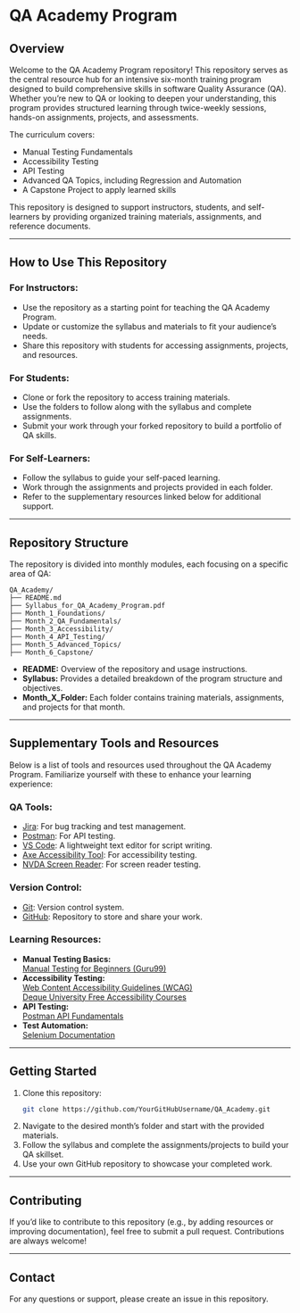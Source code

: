 # **QA Academy Program**

## **Overview**
Welcome to the QA Academy Program repository! This repository serves as the central resource hub for an intensive six-month training program designed to build comprehensive skills in software Quality Assurance (QA). Whether you’re new to QA or looking to deepen your understanding, this program provides structured learning through twice-weekly sessions, hands-on assignments, projects, and assessments.

The curriculum covers:
- Manual Testing Fundamentals
- Accessibility Testing
- API Testing
- Advanced QA Topics, including Regression and Automation
- A Capstone Project to apply learned skills

This repository is designed to support instructors, students, and self-learners by providing organized training materials, assignments, and reference documents.

---

## **How to Use This Repository**
### **For Instructors:**
- Use the repository as a starting point for teaching the QA Academy Program.
- Update or customize the syllabus and materials to fit your audience’s needs.
- Share this repository with students for accessing assignments, projects, and resources.

### **For Students:**
- Clone or fork the repository to access training materials.
- Use the folders to follow along with the syllabus and complete assignments.
- Submit your work through your forked repository to build a portfolio of QA skills.

### **For Self-Learners:**
- Follow the syllabus to guide your self-paced learning.
- Work through the assignments and projects provided in each folder.
- Refer to the supplementary resources linked below for additional support.

---

## **Repository Structure**
The repository is divided into monthly modules, each focusing on a specific area of QA:

```
QA_Academy/
├── README.md
├── Syllabus_for_QA_Academy_Program.pdf
├── Month_1_Foundations/
├── Month_2_QA_Fundamentals/
├── Month_3_Accessibility/
├── Month_4_API_Testing/
├── Month_5_Advanced_Topics/
├── Month_6_Capstone/
```

- **README:** Overview of the repository and usage instructions.
- **Syllabus:** Provides a detailed breakdown of the program structure and objectives.
- **Month_X_Folder:** Each folder contains training materials, assignments, and projects for that month.


---

## **Supplementary Tools and Resources**
Below is a list of tools and resources used throughout the QA Academy Program. Familiarize yourself with these to enhance your learning experience:

### **QA Tools:**
- [Jira](https://www.atlassian.com/software/jira): For bug tracking and test management.
- [Postman](https://www.postman.com/): For API testing.
- [VS Code](https://code.visualstudio.com/): A lightweight text editor for script writing.
- [Axe Accessibility Tool](https://www.deque.com/axe/): For accessibility testing.
- [NVDA Screen Reader](https://www.nvaccess.org/): For screen reader testing.

### **Version Control:**
- [Git](https://git-scm.com/): Version control system.
- [GitHub](https://github.com/): Repository to store and share your work.

### **Learning Resources:**
- **Manual Testing Basics:**  
  [Manual Testing for Beginners (Guru99)](https://www.guru99.com/manual-testing.html)
- **Accessibility Testing:**  
  [Web Content Accessibility Guidelines (WCAG)](https://www.w3.org/WAI/standards-guidelines/wcag/)  
  [Deque University Free Accessibility Courses](https://dequeuniversity.com/)
- **API Testing:**  
  [Postman API Fundamentals](https://learning.postman.com/)
- **Test Automation:**  
  [Selenium Documentation](https://www.selenium.dev/documentation/)

---

## **Getting Started**
1. Clone this repository:
   ```bash
   git clone https://github.com/YourGitHubUsername/QA_Academy.git
   ```
2. Navigate to the desired month’s folder and start with the provided materials.
3. Follow the syllabus and complete the assignments/projects to build your QA skillset.
4. Use your own GitHub repository to showcase your completed work.

---

## **Contributing**
If you’d like to contribute to this repository (e.g., by adding resources or improving documentation), feel free to submit a pull request. Contributions are always welcome!

---

## **Contact**
For any questions or support, please create an issue in this repository.
